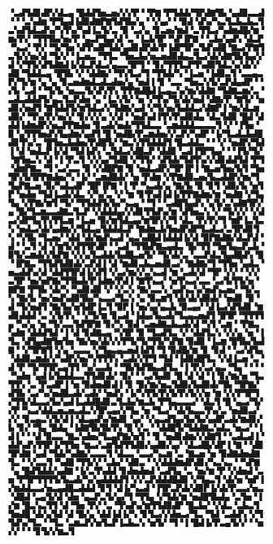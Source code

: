 ▝▃▟▜▟▊▟▛▞▟▃▄▝█▟▟▜▅▃▅▞▞▞▛▝▝▛▇▝▛▜▟▟▞▜▛▟▇▜▙▝▄▟▉▃▃▟▝▝▝▃▚▟▆▝▛▜▄▟▐▟▉▟▇▛▇▜▟▜▙▞▄▝▝▞▄▞▝▝▉▟▝▟▚▞▚▃▜▃▙▃▙▃▜▃▚▟▜▟▃▟▚▞▚▜▚▞▚▟▐▃▜▞▃▝▉▝▃▞▄▝▊▃▅▞▆▟▝▃▜▜▃▞▚▟▆▟█▞▆▝▆▞▛▞▝▜▜▜▙▞▅▞▛▝▄▃▛▜▄▞▟▝▃▝▐▃▙▜▛▝▚▛▐▛▇▝▝▃▙▞▄▟▚▝▟▃▛▝▚▃▞▝▛▞▝▜▞▜▅▝▟▜▚▟▛▜▟▞▄▟▊▟▛▟▞▛▐▟▛▜▛▃▜▟▚▟█▝▇▃▞▛▇▜▃▜▞▞▅▞▟▝▜▞▞▝▐▃▅▃▝▜▜▃▝▜▅▃▙▞▅▃▅▟▉▟▄▃▜▃▞▟▞▟▇▜▙▜▄▞▞▟▝▞▜▜▞▟▜▟▇▟▐▞▟▃▛▟▃▞▄▃▃▜▛▜▝▝▊▞▜▜▜▃▛▜▚▟▉▜▟▃▚▞▟▞▞▟█▝▜▟▟▃▄▝█▜▙▝▞▝▟▟▇▞▝▜▚▜▃▞▜▝▜▜▟▞▚▝▐▃▅▝▐▟▉▃▜▝▃▃▄▃▛▞▜▞▆▝▄▝▄▝▊▃▅▟▆▟▃▟▃▟▅▞▄▝▅▟▐▝▊▝▃▃▝▜▅▃▚▜▞▃▛▟▄▟▛▝▝▞▙▝▃▟▝▝▜▞▙▝▅▃▃▜▞▟▚▜▚▝▛▛▇▟█▟▐▃▄▃▚▞▆▞▟▟▇▝▜▟▇▃▆▞▃▝▃▟▃▟▟▟▜▞▄▃▜▃▛▟▅▝▄▝▐▃▚▜▞▝▅▝▞▜▚▞▜▞▟▞▅▟▝▟▇▞▛▝▇▜▞▝▅▟▊▞▅▟▜▝▇▜▟▟▜▞▆▜▟▃▞▞▜▟▇▞▄▟▝▞▜▞▅▞▙▟▟▃▞▟▇▛▐▝▆▞▟▃▆▟▉▞▝▜▚▞▛▞▅▞▞▝▊▞▞▞▄▝▞▟▝▝▅▟▚▟▐▜▚▜▚▟▉▟▄▝▟▃▜▟▉▝█▟▝▟▟▟▐▟▆▟▛▞▅▃▛▛▇▟▅▝▊▃▟▞▅▟▞▜▜▟▃▃▝▃▆▟▟▟▃▃▃▃▜▝▞▝▐▜▅▝▉▝▄▜▜▜▅▟▚▜▄▟▆▞▄▟▜▝█▝▅▟█▞▛▃▆▟▅▞▞▃▛▞▚▟▛▝▐▞▜▃▟▃▙▟█▟▊▜▚▞▃▝█▜▅▃▙▟▅▞▛▟█▜▞▝▆▃▚▜▜▟▟▟▜▝█▃▟▟▃▝▝▝▞▝▅▟▛▞▜▟▐▝▟▝▅▟▃▛▐▞▟▝▜▟▐▟▚▝▃▜▟▃▞▟█▃▛▝▟▟▉▝▃▟▐▜▛▜▄▞▝▝▐▜▞▜▞▝▇▜▅▃▚▝▟▝▐▝▛▃▜▝▞▞▄▞▜▟█▝▞▜▜▞▝▟▜▟▞▜▟▜▚▞▞▟▊▟▟▜▟▝▛▜▝▟▆▛▇▃▝▜▝▃▞▃▃▝▉▝▞▟█▛▇▝▉▝▅▟▃▟▛▞▜▛▐▛▐▝▇▃▅▜▅▞▙▜▝▜▅▜▛▞▙▜▛▛▇▟▅▞▚▝▐▞▝▃▆▟█▟▞▝▅▝▛▟▆▝▞▛▇▟▉▃▅▞▙▃▟▟▛▞▆▞▜▜▄▛▇▃▅▝▉▞▚▟▃▟▛▝█▛▐▛▇▝▐▝▛▝▚▃▟▞▄▝▇▞▙▝▉▝▊▜▝▟▉▞▙▝▅▜▛▝▅▟▅▝▜▟▐▃▟▞▟▃▝▞▚▞▃▝▞▝▆▝▊▜▚▟▐▟▐▞▛▛▇▟▆▞▆▝▅▟▇▝▞▜▄▜▄▝▞▛▇▞▆▜▝▜▞▝▜▜▟▟▜▞▙▞▚▃▄▝▝▜▝▝▃▟█▜▄▟▚▝▄▜▞▃▚▟▇▜▛▞▄▝█▞▜▃▆▃▃▟▇▃▜▃▛▝▞▟▟▟▄▞▞▟▊▜▜▟▚▞▆▝▟▜▅▃▚▝▞▝▜▞▞▞▝▞▟▃▞▟▛▜▄▜▚▜▜▃▆▝▐▃▅▝▉▞▆▜▟▃▄▞▆▜▛▞▞▜▝▟▃▝▛▞▛▞▜▝▆▛▐▃▜▃▚▝▅▟▃▞▟▞▄▟▆▞▞▜▟▃▄▜▟▟▟▃▛▝▇▟▆▃▙▜▅▟▛▟▛▜▃▟▃▞▃▜▛▟▊▜▚▝▚▜▙▝▜▃▅▞▝▟▟▝▟▞▆▟▚▃▟▝▄▃▚▟█▟▐▟▟▟▐▞▟▝▉▛▇▟▇▞▟▃▛▟▝▟▝▝▃▜▝▟▝▞▆▜▞▟▜▜▛▟▛▝▝▃▟▝▜▜▙▛▇▃▄▟▃▝█▞▜▜▝▜▅▜▄▃▛▃▙▝▉▜▞▃▆▟▞▞▙▛▇▝▞▞▄▜▃▟▟▞▙▟█▃▅▜▞▝▜▞▟▞▃▝▃▃▛▟▃▜▄▟█▟▚▝█▝▐▛▇▃▝▜▜▟▜▟▉▟▞▃▛▟▐▝▟▝▆▟▊▃▙▃▅▟▊▃▞▝▇▟▇▞▜▝▜▜▅▝▄▟▃▝▅▃▟▟▚▞▟▝▟▟▜▜▛▟▐▞▟▜▝▞▃▞▆▞▞▃▚▃▟▝▆▝▃▟▞▟▝▜▛▝▞▞▝▝▞▞▃▜▛▝▅▞▅▛▇▞▜▜▙▟▞▛▐▟▆▞▛▟▐▝▇▜▚▃▞▝▅▜▚▃▞▃▃▝▃▞▙▜▜▞▅▝▇▛▇▝▛▜▙▝▟▞▚▝▚▟▊▟▉▝▞▝▞▃▚▝▇▞▃▃▚▝▄▟▚▃▚▞▅▟▚▃▅▞▝▜▞▃▚▝▇▞▙▝▅▞▅▟▚▟▉▜▙▞▚▃▃▞▜▃▚▝▄▝▉▃▆▜▝▟▞▟▞▟▉▟▞▝▅▟▊▝▉▝▟▝▜▞▅▟▜▝▇▞▙▞▅▜▟▛▐▃▜▝▉▛▐▝▅▞▄▞▄▃▙▝▉▃▄▞▝▟▐▃▞▟▜▟▊▝▆▟▊▟▟▟▝▃▝▞▙▜▚▝▝▞▜▞▆▝▊▃▟▝▐▟▄▞▙▃▟▞▜▃▄▃▅▟▜▝█▜▛▝▜▜▜▜▄▝▚▞▄▝▅▝▜▞▃▃▜▟▜▛▇▝▊▞▚▝▉▟▝▃▅▟▇▃▙▃▟▞▟▝▚▜▝▃▆▝▝▛▇▃▚▟▆▝▟▟▟▜▟▝▐▝▟▝▊▟▇▃▄▝▚▜▛▝▉▝▜▃▟▜▃▝▞▝▟▟▜▃▚▝▞▞▄▝▅▝▐▜▃▝▟▜▄▟▇▜▅▜▅▝▇▞▅▞▟▞▞▞▛▜▞▜▞▜▜▞▚▛▇▝▉▟▉▝▐▃▆▝█▜▙▞▙▟▇▝▝▞▜▛▇▜▝▞▄▝▃▃▃▝▞▜▄▃▄▃▅▟▐▟▜▝▜▝▉▟█▞▆▝▊▝▊▟▝▝▃▞▟▜▄▝▟▟▉▃▆▟▞▞▚▟▛▞▅▞▚▜▜▜▚▝▃▟▞▞▛▜▝▜▟▝▐▟▉▟█▜▃▝▞▟▐▃▅▝▃▝▟▝▛▝▜▞▜▜▛▃▄▜▜▝▚▞▃▃▙▝▝▜▙▜▟▜▙▃▟▜▃▝▐▝▛▞▃▞▄▃▝▜▄▝▝▝▝▝▚▟▅▝▄▟▐▞▙▟▟▃▃▜▜▟▊▟▞▝▉▞▝▝▃▞▙▟▊▝█▝▟▝▟▝▐▝▊▞▆▞▅▝▜▃▜▜▚▝▃▝▛▃▟▛▐▝▅▝▉▟▅▟▊▟▐▝▊▝▉▞▆▞▅▃▜▟▉▞▙▟▉▟▞▜▙▝▜▛▇▞▟▜▙▝▃▞▚▞▅▟█▃▟▞▃▟▞▝▅▟▚▝▐▞▚▜▜▞▛▞▙▜▚▜▞▞▅▝▆▝▞▞▛▜▛▜▞▜▜▞▟▃▃▞▙▞▄▟▐▃▟▟█▟▊▃▜▃▙▞▆▃▙▝▛▜▄▃▃▃▞▝▟▃▜▝█▝▄▃▞▜▞▞▛▝▚▃▞▟▟▃▅▃▅▃▟▃▚▜▛▃▄▞▞▜▄▝▅▝▜▃▞▝▟▞▙▃▃▜▚▞▃▝▅▟▉▃▞▞▞▝▊▃▄▃▚▜▞▟▐▝▟▃▄▟▚▞▆▟▊▝▄▞▝▞▄▃▟▜▄▞▙▞▙▞▄▟▛▃▟▞▆▟▊▞▙▝▊▞▝▜▄▝█▟▄▝▐▟▇▜▙▜▙▜▚▝█▝▞▃▝▝▟▟█▜▞▜▟▟▇▃▚▟▃▝▅▃▞▝▐▟▐▝▝▝▟▝▉▃▃▝▇▃▚▟▅▞▜▃▄▛▇▞▅▜▝▝▊▝▅▟▊▟▆▞▞▟▇▜▝▝▃▟▃▟▐▝▟▟▚▟▚▜▜▛▐▞▜▜▅▝▆▃▞▃▆▜▟▜▜▟▉▞▄▟▉▞▄▞▝▟▃▟█▞▟▛▐▝▇▝▝▟▉▜▛▟▇▝▄▟▝▜▟▞▚▟▇▞▃▃▃▜▝▟▃▃▝▃▃▞▚▃▆▝▃▝▇▃▅▝▅▝▉▟▇▟▅▟▇▜▃▝▝▞▃▃▜▝▚▟█▝▜▜▞▞▝▃▙▞▝▟▉▃▝▝▞▟▟▟▆▟▛▟▊▞▚▃▚▃▝▝▚▛▇▝▄▝█▟▜▟▟▞▄▟▇▝▐▞▃▜▚▟▟▝▊▟▅▟▅▟▝▃▟▜▄▝▃▝▅▞▆▝▛▝▞▟▅▟▝▃▅▝▛▜▛▜▜▜▜▞▙▃▟▞▚▞▄▟▟▟▟▜▝▞▞▃▛▟▟▟█▟▉▝▞▜▄▃▜▝▟▞▅▝▅▛▐▞▆▟▟▃▃▞▅▃▄▟█▃▟▟▟▝▊▜▝▟▐▞▚▃▟▝▐▜▛▃▛▟▞▟▉▛▐▞▟▞▛▃▃▞▅▃▝▟█▟▝▃▄▜▞▟▝▟▅▝▄▃▛▃▜▞▄▞▜▝▜▜▄▝▞▜▟▞▆▝▅▟█▜▙▟▄▝▃▜▅▝▐▞▆▝█▃▚▃▜▜▝▟▝▜▅▝▛▞▝▃▝▜▚▟▚▞▆▜▜▟▉▟▛▝█▃▙▞▝▞▟▃▝▃▙▃▜▜▅▟█▝▟▞▄▜▟▝▟▝█▞▄▝▟▟▐▟▐▞▚▝▊▜▃▞▞▟▅▃▞▜▃▝▜▟▝▃▟▟▚▝▞▜▜▟▚▞▜▃▝▝▜▃▝▃▆▃▛▞▅▜▃▛▐▃▙▃▚▝▅▜▞▝▜▝▐▝█▟▐▞▛▃▄▜▞▞▝▝▅▞▞▝▝▝▊▜▞▞▆▃▜
